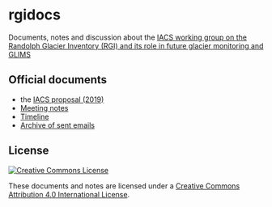 # rgidocs

Documents, notes and discussion about the [IACS working group on the Randolph Glacier Inventory (RGI) and its role in future glacier monitoring and GLIMS](https://cryosphericsciences.org/activities/working-groups/rgi-working-group/)

## Official documents

- the [IACS proposal (2019)](https://docs.google.com/document/d/1Z1UqkeR_F_b8CgKAKhf8JwUVn4lCmeBkncVZr_xNlvc/edit?usp=sharing)
- [Meeting notes](https://github.com/GLIMS-RGI/rgidocs/blob/master/meeting_notes.md)
- [Timeline](https://docs.google.com/spreadsheets/d/1ZYFcPyYySrXSOf0mmv6zPWlntn91VUzO-OVgOA0Pb6E/edit?usp=sharing)
- [Archive of sent emails](https://docs.google.com/document/d/1JXbkTpKiViVH39fFP3u6m8-mTBYpA1fGgUEdNW9T1ro/edit?usp=sharing)

## License 

[![Creative Commons License](https://mirrors.creativecommons.org/presskit/buttons/88x31/svg/by.svg)](https://creativecommons.org/licenses/by/4.0/)

These documents and notes are licensed under a [Creative Commons Attribution 4.0 International License](https://creativecommons.org/licenses/by/4.0/).
